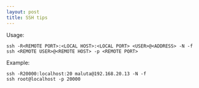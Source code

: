```yaml
---
layout: post
title: SSH tips
---
```


Usage:

    ssh -R<REMOTE PORT>:<LOCAL HOST>:<LOCAL PORT> <USER>@<ADDRESS> -N -f
    ssh <REMOTE USER>@<REMOTE HOST> -p <REMOTE PORT>

Example:

    ssh -R20000:localhost:20 maluta@192.168.20.13 -N -f
    ssh root@localhost -p 20000

